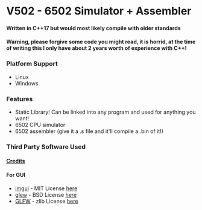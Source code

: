 # V502 - 6502 Simulator + Assembler

#### Written in C++17 but would most likely compile with older standards

#### Warning, please forgive some code you might read, it is horrid, at the time of writing this I only have about 2 years worth of experience with C++!

### Platform Support
* Linux
* Windows

### Features
* Static Library! Can be linked into any program and used for anything you want!
* 6502 CPU simulator
* 6502 assembler (give it a .s file and it'll compile a .bin of it!)

### Third Party Software Used
#### [Credits](CREDITS)

#### For GUI
* [imgui](https://github.com/ocornut/imgui/) - MIT License [here](https://github.com/ocornut/imgui/blob/master/LICENSE.txt)
* [glew](https://github.com/nigels-com/glew) - BSD License [here](http://glew.sourceforge.net/glew.txt)
* [GLFW](https://github.com/glfw/glfw) - zlib License [here](https://www.glfw.org/license)